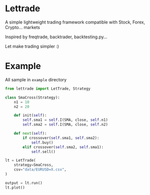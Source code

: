 # Lettrade
A simple lightweight trading framework compatible with Stock, Forex, Crypto... markets

Inspired by freqtrade, backtrader, backtesting.py... 

Let make trading simpler :)

# Example
All sample in `example` directory

```python
from lettrade import LetTrade, Strategy

class SmaCross(Strategy):
    n1 = 10
    n2 = 20

    def init(self):
        self.sma1 = self.I(SMA, close, self.n1)
        self.sma2 = self.I(SMA, close, self.n2)

    def next(self):
        if crossover(self.sma1, self.sma2):
            self.buy()
        elif crossover(self.sma2, self.sma1):
            self.sell()

lt = LetTrade(
    strategy=SmaCross,
    csv="data/EURUSD=X.csv",
)

output = lt.run()
lt.plot()
```